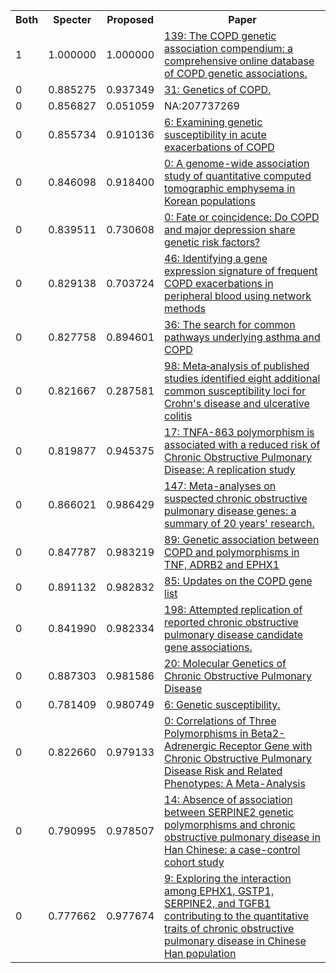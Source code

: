 <html><table><tr>
<th>Both</th>
<th>Specter</th>
<th>Proposed</th>
<th>Paper</th>
</tr>
<tr>
<td>1</td>
<td>1.000000</td>
<td>1.000000</td>
<td><a href="https://www.semanticscholar.org/paper/3e5ac863f6162a449c67c8e501a757941033c342">139: The COPD genetic association compendium: a comprehensive online database of COPD genetic associations.</a></td>
</tr>
<tr>
<td>0</td>
<td>0.885275</td>
<td>0.937349</td>
<td><a href="https://www.semanticscholar.org/paper/e81dac35d092bc9510e083ec14461b8dea388392">31: Genetics of COPD.</a></td>
</tr>
<tr>
<td>0</td>
<td>0.856827</td>
<td>0.051059</td>
<td>NA:207737269</td>
</tr>
<tr>
<td>0</td>
<td>0.855734</td>
<td>0.910136</td>
<td><a href="https://www.semanticscholar.org/paper/8f16560303c91c1852e5826f31e7974e55da62aa">6: Examining genetic susceptibility in acute exacerbations of COPD</a></td>
</tr>
<tr>
<td>0</td>
<td>0.846098</td>
<td>0.918400</td>
<td><a href="https://www.semanticscholar.org/paper/dcb877d982a64566dc276305a562f36c4f8a978a">0: A genome-wide association study of quantitative computed tomographic emphysema in Korean populations</a></td>
</tr>
<tr>
<td>0</td>
<td>0.839511</td>
<td>0.730608</td>
<td><a href="https://www.semanticscholar.org/paper/812c772f96355408fcf414157e3aa4e7c42a2fc7">0: Fate or coincidence: Do COPD and major depression share genetic risk factors?</a></td>
</tr>
<tr>
<td>0</td>
<td>0.829138</td>
<td>0.703724</td>
<td><a href="https://www.semanticscholar.org/paper/6c47deb498675873ebca0249a86f43bf460be7f7">46: Identifying a gene expression signature of frequent COPD exacerbations in peripheral blood using network methods</a></td>
</tr>
<tr>
<td>0</td>
<td>0.827758</td>
<td>0.894601</td>
<td><a href="https://www.semanticscholar.org/paper/2f91b1db9f9d18a8114486d4a60116d3f2e2fa62">36: The search for common pathways underlying asthma and COPD</a></td>
</tr>
<tr>
<td>0</td>
<td>0.821667</td>
<td>0.287581</td>
<td><a href="https://www.semanticscholar.org/paper/9366f01028165328d3db2568a0c8f30e127f96a8">98: Meta‐analysis of published studies identified eight additional common susceptibility loci for Crohn's disease and ulcerative colitis</a></td>
</tr>
<tr>
<td>0</td>
<td>0.819877</td>
<td>0.945375</td>
<td><a href="https://www.semanticscholar.org/paper/1d7d1cf5be73d4fa90b8c5a49b21dfbf660a268f">17: TNFA-863 polymorphism is associated with a reduced risk of Chronic Obstructive Pulmonary Disease: A replication study</a></td>
</tr>
<tr>
<td>0</td>
<td>0.866021</td>
<td>0.986429</td>
<td><a href="https://www.semanticscholar.org/paper/9d1b1e129af1b3b4c4cf65c7d2b267a31ac353af">147: Meta-analyses on suspected chronic obstructive pulmonary disease genes: a summary of 20 years' research.</a></td>
</tr>
<tr>
<td>0</td>
<td>0.847787</td>
<td>0.983219</td>
<td><a href="https://www.semanticscholar.org/paper/506db55b16628ddf6a4ed91c20949782d9eab108">89: Genetic association between COPD and polymorphisms in TNF, ADRB2 and EPHX1</a></td>
</tr>
<tr>
<td>0</td>
<td>0.891132</td>
<td>0.982832</td>
<td><a href="https://www.semanticscholar.org/paper/1e00efa153340ee8211d8e351736e3a81d190423">85: Updates on the COPD gene list</a></td>
</tr>
<tr>
<td>0</td>
<td>0.841990</td>
<td>0.982334</td>
<td><a href="https://www.semanticscholar.org/paper/4c7e58c71f74df325c38c56830650c56500f45f9">198: Attempted replication of reported chronic obstructive pulmonary disease candidate gene associations.</a></td>
</tr>
<tr>
<td>0</td>
<td>0.887303</td>
<td>0.981586</td>
<td><a href="https://www.semanticscholar.org/paper/0beb9d0d9fbb86aa485d88f8b96cef34e6c1e671">20: Molecular Genetics of Chronic Obstructive Pulmonary Disease</a></td>
</tr>
<tr>
<td>0</td>
<td>0.781409</td>
<td>0.980749</td>
<td><a href="https://www.semanticscholar.org/paper/add6217d19bb3d9b42618b442bf61998659839ae">6: Genetic susceptibility.</a></td>
</tr>
<tr>
<td>0</td>
<td>0.822660</td>
<td>0.979133</td>
<td><a href="https://www.semanticscholar.org/paper/c8e20787df02a47f4037a4ac99c4dc84cb4060eb">0: Correlations of Three Polymorphisms in Beta2-Adrenergic Receptor Gene with Chronic Obstructive Pulmonary Disease Risk and Related Phenotypes: A Meta-Analysis</a></td>
</tr>
<tr>
<td>0</td>
<td>0.790995</td>
<td>0.978507</td>
<td><a href="https://www.semanticscholar.org/paper/4b11378a59d8c348b5b398f18de8798c6f1cde3c">14: Absence of association between SERPINE2 genetic polymorphisms and chronic obstructive pulmonary disease in Han Chinese: a case-control cohort study</a></td>
</tr>
<tr>
<td>0</td>
<td>0.777662</td>
<td>0.977674</td>
<td><a href="https://www.semanticscholar.org/paper/ad8aa24e25aabcd2b4bc2dbb854a4908310138d2">9: Exploring the interaction among EPHX1, GSTP1, SERPINE2, and TGFB1 contributing to the quantitative traits of chronic obstructive pulmonary disease in Chinese Han population</a></td>
</tr>
</table></html>
